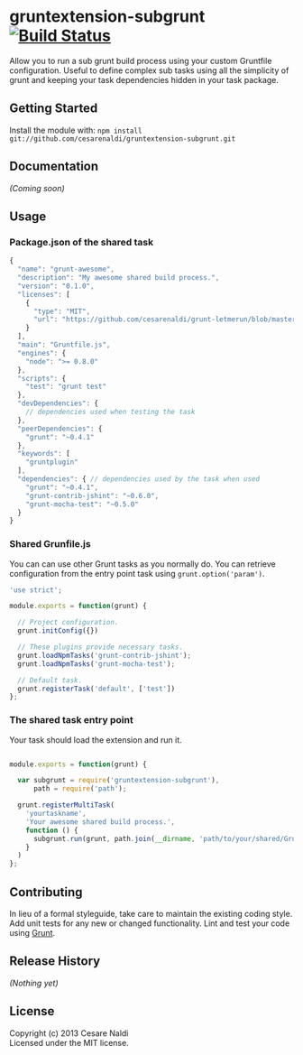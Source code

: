 # gruntextension-subgrunt [![Build Status](https://secure.travis-ci.org/cesarenaldi/gruntextension-subgrunt.png?branch=master)](http://travis-ci.org/cesarenaldi/gruntextension-subgrunt)

Allow you to run a sub grunt build process using your custom Gruntfile configuration. Useful to define complex sub tasks using all the simplicity of grunt and keeping your task dependencies hidden in your task package.

## Getting Started
Install the module with: `npm install git://github.com/cesarenaldi/gruntextension-subgrunt.git`

## Documentation
_(Coming soon)_

## Usage

### Package.json of the shared task

```javascript
{
  "name": "grunt-awesome",
  "description": "My awesome shared build process.",
  "version": "0.1.0",
  "licenses": [
    {
      "type": "MIT",
      "url": "https://github.com/cesarenaldi/grunt-letmerun/blob/master/LICENSE-MIT"
    }
  ],
  "main": "Gruntfile.js",
  "engines": {
    "node": ">= 0.8.0"
  },
  "scripts": {
    "test": "grunt test"
  },
  "devDependencies": {
    // dependencies used when testing the task
  },
  "peerDependencies": {
    "grunt": "~0.4.1"
  },
  "keywords": [
    "gruntplugin"
  ],
  "dependencies": { // dependencies used by the task when used
  	"grunt": "~0.4.1",
  	"grunt-contrib-jshint": "~0.6.0",
  	"grunt-mocha-test": "~0.5.0"
  }
}

```
### Shared Grunfile.js
You can can use other Grunt tasks as you normally do.
You can retrieve configuration from the entry point task using `grunt.option('param')`.
```javascript
'use strict';

module.exports = function(grunt) {

  // Project configuration.
  grunt.initConfig({})

  // These plugins provide necessary tasks.
  grunt.loadNpmTasks('grunt-contrib-jshint');
  grunt.loadNpmTasks('grunt-mocha-test');

  // Default task.
  grunt.registerTask('default', ['test'])
};
```

### The shared task entry point
Your task should load the extension and run it.
```javascript

module.exports = function(grunt) {

  var subgrunt = require('gruntextension-subgrunt'),
      path = require('path');

  grunt.registerMultiTask(
    'yourtaskname', 
    'Your awesome shared build process.',
    function () {
      subgrunt.run(grunt, path.join(__dirname, 'path/to/your/shared/Gruntfile.js'));
    }
  )
};
```

## Contributing
In lieu of a formal styleguide, take care to maintain the existing coding style. Add unit tests for any new or changed functionality. Lint and test your code using [Grunt](http://gruntjs.com/).

## Release History
_(Nothing yet)_

## License
Copyright (c) 2013 Cesare Naldi  
Licensed under the MIT license.
